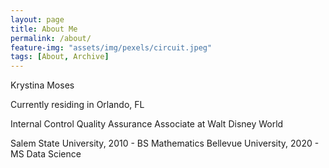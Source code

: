 ```yaml
---
layout: page
title: About Me
permalink: /about/
feature-img: "assets/img/pexels/circuit.jpeg"
tags: [About, Archive]
---
```


Krystina Moses

Currently residing in Orlando, FL

Internal Control Quality Assurance Associate at Walt Disney World

Salem State University, 2010 - BS Mathematics
Bellevue University, 2020 - MS Data Science

